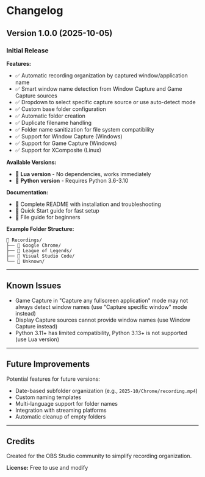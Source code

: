 # Changelog

## Version 1.0.0 (2025-10-05)

### Initial Release

**Features:**
- ✅ Automatic recording organization by captured window/application name
- ✅ Smart window name detection from Window Capture and Game Capture sources
- ✅ Dropdown to select specific capture source or use auto-detect mode
- ✅ Custom base folder configuration
- ✅ Automatic folder creation
- ✅ Duplicate filename handling
- ✅ Folder name sanitization for file system compatibility
- ✅ Support for Window Capture (Windows)
- ✅ Support for Game Capture (Windows)
- ✅ Support for XComposite (Linux)

**Available Versions:**
- 🎯 **Lua version** - No dependencies, works immediately
- 🐍 **Python version** - Requires Python 3.6-3.10

**Documentation:**
- 📄 Complete README with installation and troubleshooting
- 📄 Quick Start guide for fast setup
- 📄 File guide for beginners

**Example Folder Structure:**
```
📁 Recordings/
├── 📁 Google Chrome/
├── 📁 League of Legends/
├── 📁 Visual Studio Code/
└── 📁 Unknown/
```

---

## Known Issues

- Game Capture in "Capture any fullscreen application" mode may not always detect window names (use "Capture specific window" mode instead)
- Display Capture sources cannot provide window names (use Window Capture instead)
- Python 3.11+ has limited compatibility, Python 3.13+ is not supported (use Lua version)

---

## Future Improvements

Potential features for future versions:
- Date-based subfolder organization (e.g., `2025-10/Chrome/recording.mp4`)
- Custom naming templates
- Multi-language support for folder names
- Integration with streaming platforms
- Automatic cleanup of empty folders

---

## Credits

Created for the OBS Studio community to simplify recording organization.

**License:** Free to use and modify
